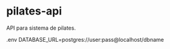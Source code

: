 # pilates-api
API para sistema de pilates.

.env
DATABASE_URL=postgres://user:pass@localhost/dbname
